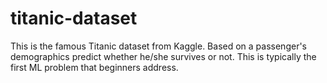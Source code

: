 
# titanic-dataset

This is the famous Titanic dataset from Kaggle. Based on a passenger's demographics predict whether he/she survives or not. This is typically the first ML problem that beginners address.

###
